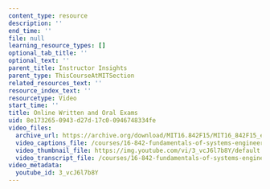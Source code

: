 ```yaml
---
content_type: resource
description: ''
end_time: ''
file: null
learning_resource_types: []
optional_tab_title: ''
optional_text: ''
parent_title: Instructor Insights
parent_type: ThisCourseAtMITSection
related_resources_text: ''
resource_index_text: ''
resourcetype: Video
start_time: ''
title: Online Written and Oral Exams
uid: 8e173265-0943-d27d-17c0-0946748334fe
video_files:
  archive_url: https://archive.org/download/MIT16.842F15/MIT16_842F15_educator_10_300k.mp4
  video_captions_file: /courses/16-842-fundamentals-of-systems-engineering-fall-2015/d58b2c05fdd15c5f8161ec8654f57596_3_vcJ6l7b8Y.vtt
  video_thumbnail_file: https://img.youtube.com/vi/3_vcJ6l7b8Y/default.jpg
  video_transcript_file: /courses/16-842-fundamentals-of-systems-engineering-fall-2015/13dcffbc8af203e846ae2ad2970ca45f_3_vcJ6l7b8Y.pdf
video_metadata:
  youtube_id: 3_vcJ6l7b8Y
---
```

